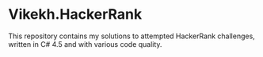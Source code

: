 # Vikekh.HackerRank

This repository contains my solutions to attempted HackerRank challenges, written in C# 4.5 and with various code quality.